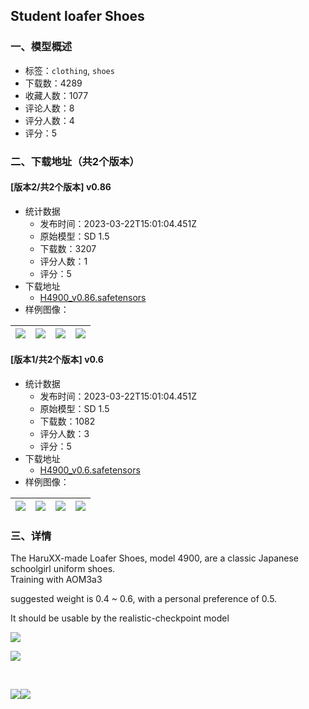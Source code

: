 ## Student loafer Shoes
### 一、模型概述

- 标签：`clothing`, `shoes`
- 下载数：4289
- 收藏人数：1077
- 评论人数：8
- 评分人数：4
- 评分：5

### 二、下载地址（共2个版本）

#### [版本2/共2个版本] v0.86

- 统计数据
  - 发布时间：2023-03-22T15:01:04.451Z
  - 原始模型：SD 1.5
  - 下载数：3207
  - 评分人数：1
  - 评分：5
- 下载地址
  - [H4900_v0.86.safetensors](https://civitai.com/api/download/models/26891)
- 样例图像：

| <img src="https://image.civitai.com/xG1nkqKTMzGDvpLrqFT7WA/4be6595e-8e7b-4ce6-4b6b-01c3e6599000/width=450/296241.jpeg" /> | <img src="https://image.civitai.com/xG1nkqKTMzGDvpLrqFT7WA/d7bdcd3d-1dd6-4944-0bc9-efc4a43a5800/width=450/296240.jpeg" /> | <img src="https://image.civitai.com/xG1nkqKTMzGDvpLrqFT7WA/1cb7e342-b890-48f8-6810-a132f4285d00/width=450/296239.jpeg" /> | <img src="https://image.civitai.com/xG1nkqKTMzGDvpLrqFT7WA/270c9842-a9f2-430e-2b46-ec262a9ec700/width=450/296238.jpeg" /> |
| ---- | ---- | ---- | ---- |

#### [版本1/共2个版本] v0.6

- 统计数据
  - 发布时间：2023-03-22T15:01:04.451Z
  - 原始模型：SD 1.5
  - 下载数：1082
  - 评分人数：3
  - 评分：5
- 下载地址
  - [H4900_v0.6.safetensors](https://civitai.com/api/download/models/26188)
- 样例图像：

| <img src="https://image.civitai.com/xG1nkqKTMzGDvpLrqFT7WA/d06efc7f-0990-4b8b-f3f2-3574f98a8500/width=450/287991.jpeg" /> | <img src="https://image.civitai.com/xG1nkqKTMzGDvpLrqFT7WA/99549920-6d25-4354-8e29-8ff1672b7a00/width=450/287994.jpeg" /> | <img src="https://image.civitai.com/xG1nkqKTMzGDvpLrqFT7WA/a29bdaaa-cf8b-458e-7090-7216a34ac200/width=450/287993.jpeg" /> | <img src="https://image.civitai.com/xG1nkqKTMzGDvpLrqFT7WA/5f058af4-1a32-4b3c-e504-0c12e50e2800/width=450/287992.jpeg" /> |
| ---- | ---- | ---- | ---- |


### 三、详情
<p>The HaruXX-made Loafer Shoes, model 4900, are a classic Japanese schoolgirl uniform shoes.<br />Training with AOM3a3</p><p>suggested weight is 0.4 ~ 0.6, with a personal preference of 0.5.</p><p>It should be usable by the realistic-checkpoint model<br /></p><img src="https://imagecache.civitai.com/xG1nkqKTMzGDvpLrqFT7WA/8ceff05d-db91-4a87-444d-5d5c1dcff800/width=525/8ceff05d-db91-4a87-444d-5d5c1dcff800" /><p></p><img src="https://imagecache.civitai.com/xG1nkqKTMzGDvpLrqFT7WA/0e549e11-a410-41d8-42ee-81e89bfcf900/width=525/0e549e11-a410-41d8-42ee-81e89bfcf900" /><p><br /></p><img src="https://imagecache.civitai.com/xG1nkqKTMzGDvpLrqFT7WA/fced5f48-71c6-4235-bb21-5fd8d352c600/width=525/fced5f48-71c6-4235-bb21-5fd8d352c600" /><img src="https://imagecache.civitai.com/xG1nkqKTMzGDvpLrqFT7WA/a7b870a2-fe6a-4d5c-b9c0-409e0c50ad00/width=525/a7b870a2-fe6a-4d5c-b9c0-409e0c50ad00" />